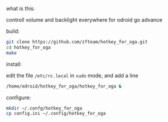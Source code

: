 what is this:

controll volume and backlight everywhere for odroid go advance



build:

```bash
git clone https://github.com/zfteam/hotkey_for_oga.git
cd hotkey_for_oga
make
````


install:

edit the file `/etc/rc.local` in `sudo` mode, and add a line

```bash
/home/odroid/hotkey_for_oga/hotkey_for_oga &
````


configure:
```bash
mkdir ~/.confg/hotkey_for_oga
cp config.ini ~/.config/hotkey_for_oga
````